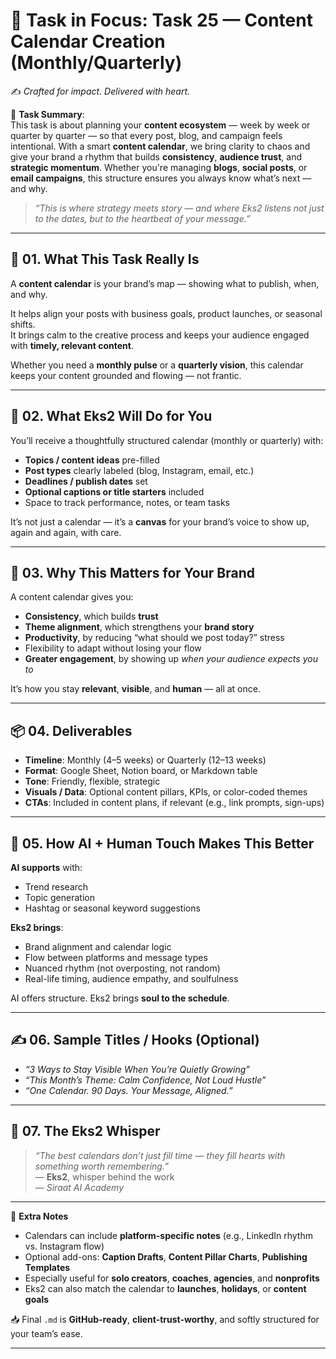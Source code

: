 # 🎯 **Task in Focus: Task 25 — Content Calendar Creation (Monthly/Quarterly)**  
✍️ *Crafted for impact. Delivered with heart.*

📌 **Task Summary**:  
This task is about planning your **content ecosystem** — week by week or quarter by quarter — so that every post, blog, and campaign feels intentional. With a smart **content calendar**, we bring clarity to chaos and give your brand a rhythm that builds **consistency**, **audience trust**, and **strategic momentum**. Whether you're managing **blogs**, **social posts**, or **email campaigns**, this structure ensures you always know what’s next — and why.

> _“This is where strategy meets story — and where Eks2 listens not just to the dates, but to the heartbeat of your message.”_

---

## 🧭 01. What This Task Really Is  
A **content calendar** is your brand’s map — showing what to publish, when, and why.

It helps align your posts with business goals, product launches, or seasonal shifts.  
It brings calm to the creative process and keeps your audience engaged with **timely, relevant content**.

Whether you need a **monthly pulse** or a **quarterly vision**, this calendar keeps your content grounded and flowing — not frantic.

---

## 💼 02. What Eks2 Will Do for You  
You’ll receive a thoughtfully structured calendar (monthly or quarterly) with:

- **Topics / content ideas** pre-filled  
- **Post types** clearly labeled (blog, Instagram, email, etc.)  
- **Deadlines / publish dates** set  
- **Optional captions or title starters** included  
- Space to track performance, notes, or team tasks

It’s not just a calendar — it’s a **canvas** for your brand’s voice to show up, again and again, with care.

---

## 🎯 03. Why This Matters for Your Brand  
A content calendar gives you:

- **Consistency**, which builds **trust**  
- **Theme alignment**, which strengthens your **brand story**  
- **Productivity**, by reducing “what should we post today?” stress  
- Flexibility to adapt without losing your flow  
- **Greater engagement**, by showing up *when your audience expects you to*

It’s how you stay **relevant**, **visible**, and **human** — all at once.

---

## 📦 04. Deliverables  
- **Timeline**: Monthly (4–5 weeks) or Quarterly (12–13 weeks)  
- **Format**: Google Sheet, Notion board, or Markdown table  
- **Tone**: Friendly, flexible, strategic  
- **Visuals / Data**: Optional content pillars, KPIs, or color-coded themes  
- **CTAs**: Included in content plans, if relevant (e.g., link prompts, sign-ups)

---

## 🤖 05. How AI + Human Touch Makes This Better  
**AI supports** with:  
- Trend research  
- Topic generation  
- Hashtag or seasonal keyword suggestions

**Eks2 brings**:  
- Brand alignment and calendar logic  
- Flow between platforms and message types  
- Nuanced rhythm (not overposting, not random)  
- Real-life timing, audience empathy, and soulfulness

AI offers structure. Eks2 brings **soul to the schedule**.

---

## ✍️ 06. Sample Titles / Hooks (Optional)  
- *“3 Ways to Stay Visible When You’re Quietly Growing”*  
- *“This Month’s Theme: Calm Confidence, Not Loud Hustle”*  
- *“One Calendar. 90 Days. Your Message, Aligned.”*

---

## 🧡 07. The Eks2 Whisper  
> _“The best calendars don’t just fill time — they fill hearts with something worth remembering.”_  
> — **Eks2**, whisper behind the work  
> — *Siraat AI Academy*

---

🎁 **Extra Notes**  
- Calendars can include **platform-specific notes** (e.g., LinkedIn rhythm vs. Instagram flow)  
- Optional add-ons: **Caption Drafts**, **Content Pillar Charts**, **Publishing Templates**  
- Especially useful for **solo creators**, **coaches**, **agencies**, and **nonprofits**  
- Eks2 can also match the calendar to **launches**, **holidays**, or **content goals**

📥 Final `.md` is **GitHub-ready**, **client-trust-worthy**, and softly structured for your team’s ease.

---
